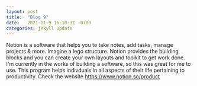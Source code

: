 ```yaml
---
layout: post
title:  "Blog 9"
date:   2021-11-9 16:10:31 -0700
categories: jekyll update
---
```



Notion is a software that helps you to take notes, add tasks, manage projects & more. Imagine a lego structure. Notion provides the building blocks and you can create your own layouts and toolkit to get work done. I'm currently in the works of building a software, so this was great for me to use. This program helps indivduals in all aspects of their life pertaining to productivity. Check the website https://www.notion.so/product